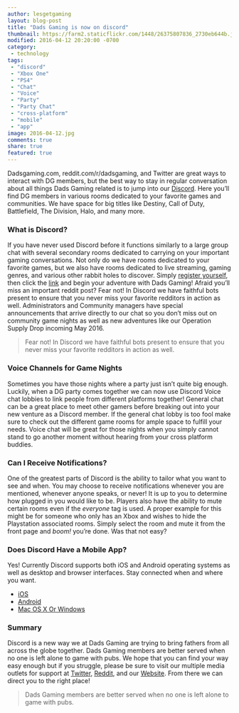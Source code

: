 ```yaml
---
author: lesgetgaming
layout: blog-post
title: "Dads Gaming is now on discord"
thumbnail: https://farm2.staticflickr.com/1448/26375807836_2730eb644b.jpg
modified: 2016-04-12 20:20:00 -0700
category:
 - technology
tags:
 - "discord"
 - "Xbox One"
 - "PS4"
 - "Chat"
 - "Voice"
 - "Party"
 - "Party Chat"
 - "cross-platform"
 - "mobile"
 - "app"
image: 2016-04-12.jpg
comments: true
share: true
featured: true
---
```



Dadsgaming.com, reddit.com/r/dadsgaming, and Twitter are great ways to interact with DG members, but the best way to stay in regular conversation about all things Dads Gaming related is to jump into our [Discord](https://discord.gg/0nEWIGLTXsyklVzL). Here you’ll find DG members in various rooms dedicated to your favorite games and communities. We have space for big titles like Destiny, Call of Duty, Battlefield, The Division, Halo, and many more. 

### What is Discord?

If you have never used Discord before it functions similarly to a large group chat with several secondary rooms dedicated to carrying on your important gaming conversations. Not only do we have rooms dedicated to your favorite games, but we also have rooms dedicated to live streaming, gaming genres, and various other rabbit holes to discover. Simply [register yourself](http://dadsgaming.com/register/), then click the [link](https://discord.gg/0nEWIGLTXsyklVzL) and begin your adventure with Dads Gaming! Afraid you’ll miss an important reddit post? Fear not! In Discord we have faithful bots present to ensure that you never miss your favorite redditors in action as well. Administrators and Community managers have special announcements that arrive directly to our chat so you don’t miss out on community game nights as well as new adventures like our Operation Supply Drop incoming May 2016. 

>Fear not! In Discord we have faithful bots present to ensure that you never miss your favorite redditors in action as well.

### Voice Channels for Game Nights

Sometimes you have those nights where a party just isn’t quite big enough. Luckily, when a DG party comes together we can now use Discord Voice chat lobbies to link people from different platforms together! General chat can be a great place to meet other gamers before breaking out into your new venture as a Discord member. If the general chat lobby is too fool make sure to check out the different game rooms for ample space to fulfill your needs. Voice chat will be great for those nights when you simply cannot stand to go another moment without hearing from your cross platform buddies.

### Can I Receive Notifications?

One of the greatest parts of Discord is the ability to tailor what you want to see and when. You may choose to receive notifications whenever you are mentioned, whenever anyone speaks, or never! It is up to you to determine how plugged in you would like to be. Players also have the ability to mute certain rooms even if the *everyone* tag is used. A proper example for this might be for someone who only has an Xbox and wishes to hide the Playstation associated rooms. Simply select the room and mute it from the front page and *boom!* you’re done. Was that not easy?

### Does Discord Have a Mobile App?

Yes! Currently Discord supports both iOS and Android operating systems as well as desktop and browser interfaces. Stay connected when and where you want. 

* [iOS](https://itunes.apple.com/us/app/discord-chat-for-gamers/id985746746?mt=8)
* [Android](https://play.google.com/store/apps/details?id=com.discord)
* [Mac OS X Or Windows](https://discordapp.com/apps)

### Summary

Discord is a new way we at Dads Gaming are trying to bring fathers from all across the globe together. Dads Gaming members are better served when no one is left alone to game with pubs. We hope that you can find your way easy enough but if you struggle, please be sure to visit our multiple media outlets for support at [Twitter](twitter.com/dadgamers), [Reddit](reddit.com/r/dadsgaming), and our [Website](dadsgaming.com). From there we can direct you to the right place!

>Dads Gaming members are better served when no one is left alone to game with pubs.
